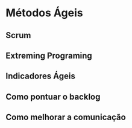 # Métodos Ágeis

## Scrum

## Extreming Programing

## Indicadores Ágeis

## Como pontuar o backlog

## Como melhorar a comunicação
